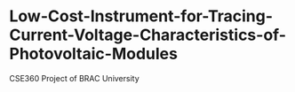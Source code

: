 # Low-Cost-Instrument-for-Tracing-Current-Voltage-Characteristics-of-Photovoltaic-Modules
CSE360 Project of BRAC University
